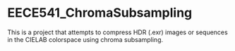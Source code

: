 # EECE541_ChromaSubsampling
This is a project that attempts to compress HDR (.exr) images or sequences in the CIELAB colorspace using chroma subsampling.
